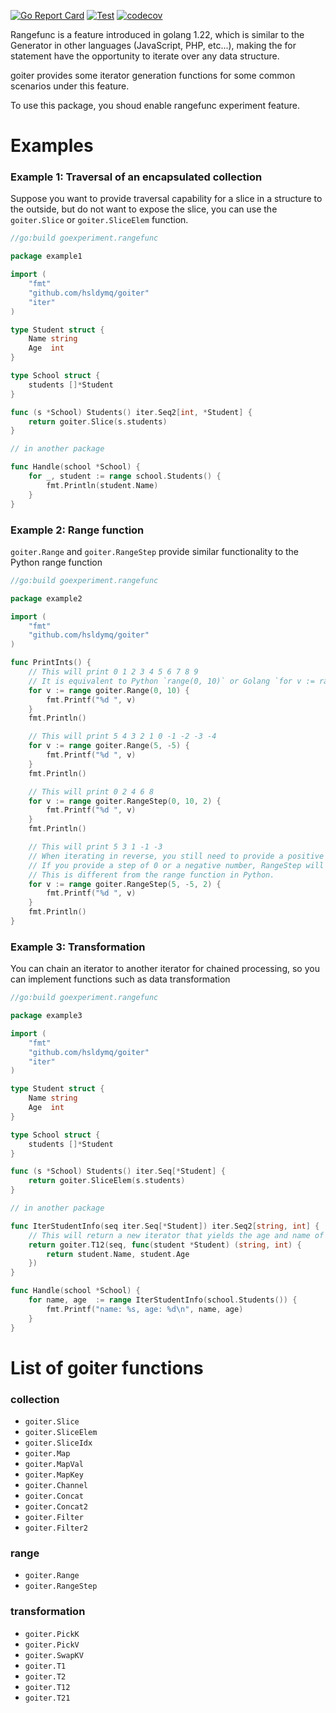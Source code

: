 [![Go Report Card](https://goreportcard.com/badge/github.com/hsldymq/goiter)](https://goreportcard.com/report/github.com/hsldymq/goiter)
[![Test](https://github.com/hsldymq/goiter/actions/workflows/test.yml/badge.svg)](https://github.com/hsldymq/goiter/actions/workflows/test.yml)
[![codecov](https://codecov.io/gh/hsldymq/goiter/graph/badge.svg?token=1JE9U83U8K)](https://codecov.io/gh/hsldymq/goiter)

Rangefunc is a feature introduced in golang 1.22, which is similar to the Generator in other languages (JavaScript, PHP, etc...), making the for statement have the opportunity to iterate over any data structure.

goiter provides some iterator generation functions for some common scenarios under this feature.

To use this package, you shoud enable rangefunc experiment feature.

# Examples
### Example 1: Traversal of an encapsulated collection
Suppose you want to provide traversal capability for a slice in a structure to the outside, but do not want to expose the slice, you can use the `goiter.Slice` or `goiter.SliceElem` function.
```go
//go:build goexperiment.rangefunc

package example1

import (
	"fmt"
	"github.com/hsldymq/goiter"
	"iter"
)

type Student struct {
	Name string
	Age  int
}

type School struct {
	students []*Student
}

func (s *School) Students() iter.Seq2[int, *Student] {
	return goiter.Slice(s.students)
}

// in another package

func Handle(school *School) {
	for _, student := range school.Students() {
		fmt.Println(student.Name)
	}
}
```

### Example 2: Range function
`goiter.Range` and `goiter.RangeStep` provide similar functionality to the Python range function

```go
//go:build goexperiment.rangefunc

package example2

import (
	"fmt"
	"github.com/hsldymq/goiter"
)

func PrintInts() {
	// This will print 0 1 2 3 4 5 6 7 8 9
	// It is equivalent to Python `range(0, 10)` or Golang `for v := range 10`
	for v := range goiter.Range(0, 10) {
		fmt.Printf("%d ", v)
	}
	fmt.Println()

	// This will print 5 4 3 2 1 0 -1 -2 -3 -4
	for v := range goiter.Range(5, -5) {
		fmt.Printf("%d ", v)
	}
	fmt.Println()

	// This will print 0 2 4 6 8
	for v := range goiter.RangeStep(0, 10, 2) {
		fmt.Printf("%d ", v)
	}
	fmt.Println()

	// This will print 5 3 1 -1 -3
	// When iterating in reverse, you still need to provide a positive step, so you don't need to adjust the sign of the step based on the direction of the iteration.
	// If you provide a step of 0 or a negative number, RangeStep will not iterate over any values.
	// This is different from the range function in Python.
	for v := range goiter.RangeStep(5, -5, 2) {
		fmt.Printf("%d ", v)
	}
	fmt.Println()
}
```

### Example 3: Transformation
You can chain an iterator to another iterator for chained processing, so you can implement functions such as data transformation
```go
//go:build goexperiment.rangefunc

package example3

import (
	"fmt"
	"github.com/hsldymq/goiter"
	"iter"
)

type Student struct {
	Name string
	Age  int
}

type School struct {
	students []*Student
}

func (s *School) Students() iter.Seq[*Student] {
	return goiter.SliceElem(s.students)
}

// in another package

func IterStudentInfo(seq iter.Seq[*Student]) iter.Seq2[string, int] {
	// This will return a new iterator that yields the age and name of each student
	return goiter.T12(seq, func(student *Student) (string, int) {
		return student.Name, student.Age 
	})
}

func Handle(school *School) {
	for name, age  := range IterStudentInfo(school.Students()) {
		fmt.Printf("name: %s, age: %d\n", name, age)
	}
}
```

# List of goiter functions

### collection

* `goiter.Slice`
* `goiter.SliceElem`
* `goiter.SliceIdx`
* `goiter.Map`
* `goiter.MapVal`
* `goiter.MapKey`
* `goiter.Channel`
* `goiter.Concat`
* `goiter.Concat2`
* `goiter.Filter`
* `goiter.Filter2`

### range
* `goiter.Range`
* `goiter.RangeStep`

### transformation
* `goiter.PickK`
* `goiter.PickV`
* `goiter.SwapKV`
* `goiter.T1`
* `goiter.T2`
* `goiter.T12`
* `goiter.T21`
